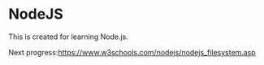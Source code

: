# NodeJS
This is created for learning Node.js.

Next progress:https://www.w3schools.com/nodejs/nodejs_filesystem.asp